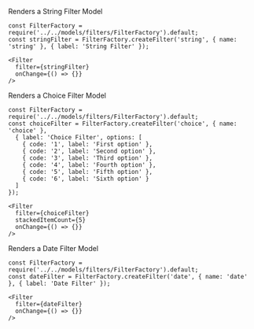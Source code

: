 Renders a String Filter Model

    const FilterFactory = require('../../models/filters/FilterFactory').default;
    const stringFilter = FilterFactory.createFilter('string', { name: 'string' }, { label: 'String Filter' });

    <Filter
      filter={stringFilter}
      onChange={() => {}}
    />

Renders a Choice Filter Model

    const FilterFactory = require('../../models/filters/FilterFactory').default;
    const choiceFilter = FilterFactory.createFilter('choice', { name: 'choice' }, 
      { label: 'Choice Filter', options: [
        { code: '1', label: 'First option' },
        { code: '2', label: 'Second option' },
        { code: '3', label: 'Third option' },
        { code: '4', label: 'Fourth option' },
        { code: '5', label: 'Fifth option' },
        { code: '6', label: 'Sixth option' }
      ]
    });

    <Filter
      filter={choiceFilter}
      stackedItemCount={5}
      onChange={() => {}}
    />

Renders a Date Filter Model

    const FilterFactory = require('../../models/filters/FilterFactory').default;
    const dateFilter = FilterFactory.createFilter('date', { name: 'date' }, { label: 'Date Filter' });

    <Filter
      filter={dateFilter}
      onChange={() => {}}
    />
